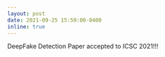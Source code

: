 ```yaml
---
layout: post
date: 2021-09-25 15:59:00-0400
inline: true
---
```


DeepFake Detection Paper accepted to ICSC 2021!!!
